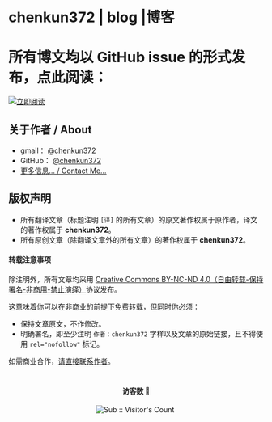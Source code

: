# chenkun372 | blog |博客

# 所有博文均以 GitHub issue 的形式发布，点此阅读：

[![立即阅读](https://cloud.githubusercontent.com/assets/1231359/13027636/6fdae1a6-d291-11e5-9126-68bd3d2ed778.png)](https://github.com/chenkun372/blog/issues)




## 关于作者 / About

* gmail： [@chenkun372](chenkun372@gmail.com)
* GitHub： [@chenkun372](https://github.com/chenkun372)
* [更多信息... / Contact Me...](https://github.com/chenkun372/blog/issues/9)



## 版权声明

* 所有翻译文章（标题注明 `[译]` 的所有文章）的原文著作权属于原作者，译文的著作权属于 **chenkun372**。
* 所有原创文章（除翻译文章外的所有文章）的著作权属于 **chenkun372**。

#### 转载注意事项

除注明外，所有文章均采用 [Creative Commons BY-NC-ND 4.0（自由转载-保持署名-非商用-禁止演绎）](http://creativecommons.org/licenses/by-nc-nd/4.0/deed.zh)协议发布。

这意味着你可以在非商业的前提下免费转载，但同时你必须：

* 保持文章原文，不作修改。
* 明确署名，即至少注明 `作者：chenkun372` 字样以及文章的原始链接，且不得使用 `rel="nofollow"` 标记。

如需商业合作，[请直接联系作者](https://github.com/chenkun372/blog/issues/9)。

# <h4 align="center">访客数 :eyes:</h4>

<p align="center">
<img  src="https://profile-counter.glitch.me/Leon406_SubCrawler/count.svg" alt="Sub :: Visitor's Count" />
 <img width=0 height=0 src="https://profile-counter.glitch.me/Leon406/count.svg" alt="Leon406:: Visitor's Count" />
</p>

